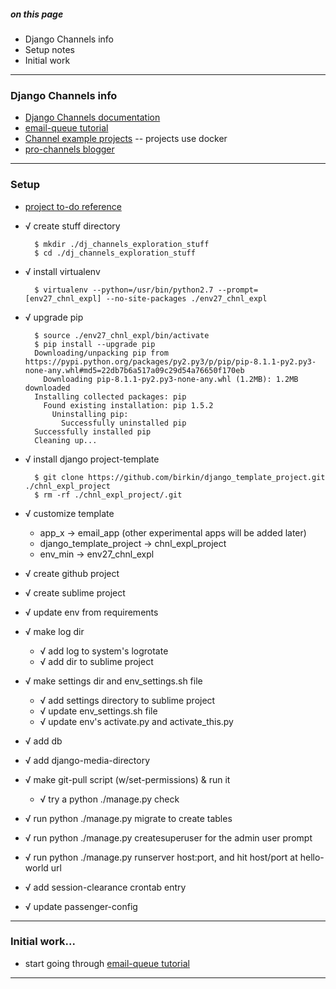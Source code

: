 ##### on this page

- Django Channels info
- Setup notes
- Initial work

---


### Django Channels info

- [Django Channels documentation](http://channels.readthedocs.org/en/latest/index.html)
- [email-queue tutorial](https://www.wordfugue.com/using-django-channels-email-sending-queue/)
- [Channel example projects](https://github.com/andrewgodwin/channels-examples) -- projects use docker
- [pro-channels blogger](https://brejoc.com/django-channels-are-a-game-changer/)

---


### Setup

- [project to-do reference](https://gist.github.com/birkin/04a0a124d49be02e3d58)

- √ create stuff directory

        $ mkdir ./dj_channels_exploration_stuff
        $ cd ./dj_channels_exploration_stuff

- √ install virtualenv

        $ virtualenv --python=/usr/bin/python2.7 --prompt=[env27_chnl_expl] --no-site-packages ./env27_chnl_expl

- √ upgrade pip

        $ source ./env27_chnl_expl/bin/activate
        $ pip install --upgrade pip
        Downloading/unpacking pip from https://pypi.python.org/packages/py2.py3/p/pip/pip-8.1.1-py2.py3-none-any.whl#md5=22db7b6a517a09c29d54a76650f170eb
          Downloading pip-8.1.1-py2.py3-none-any.whl (1.2MB): 1.2MB downloaded
        Installing collected packages: pip
          Found existing installation: pip 1.5.2
            Uninstalling pip:
              Successfully uninstalled pip
        Successfully installed pip
        Cleaning up...

- √ install django project-template

        $ git clone https://github.com/birkin/django_template_project.git ./chnl_expl_project
        $ rm -rf ./chnl_expl_project/.git

- √ customize template
    - app_x -> email_app  (other experimental apps will be added later)
    - django_template_project -> chnl_expl_project
    - env_min -> env27_chnl_expl

- √ create github project

- √ create sublime project

- √ update env from requirements

- √ make log dir
    - √ add log to system's logrotate
    - √ add dir to sublime project

- √ make settings dir and env_settings.sh file
    - √ add settings directory to sublime project
    - √ update env_settings.sh file
    - √ update env's activate.py and activate_this.py

- √ add db

- √ add django-media-directory

- √ make git-pull script (w/set-permissions) & run it
    - √ try a python ./manage.py check

- √ run python ./manage.py migrate to create tables

- √ run python ./manage.py createsuperuser for the admin user prompt

- √ run python ./manage.py runserver host:port, and hit host/port at hello-world url

- √ add session-clearance crontab entry

- √ update passenger-config

---


### Initial work...

- start going through [email-queue tutorial](https://www.wordfugue.com/using-django-channels-email-sending-queue/)

---

